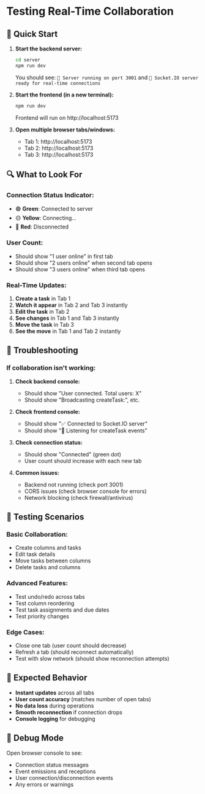 # Testing Real-Time Collaboration

## 🚀 Quick Start

1. **Start the backend server:**
   ```bash
   cd server
   npm run dev
   ```
   You should see: `🚀 Server running on port 3001` and `📡 Socket.IO server ready for real-time connections`

2. **Start the frontend (in a new terminal):**
   ```bash
   npm run dev
   ```
   Frontend will run on http://localhost:5173

3. **Open multiple browser tabs/windows:**
   - Tab 1: http://localhost:5173
   - Tab 2: http://localhost:5173
   - Tab 3: http://localhost:5173

## 🔍 What to Look For

### **Connection Status Indicator:**
- 🟢 **Green**: Connected to server
- 🟡 **Yellow**: Connecting...
- 🔴 **Red**: Disconnected

### **User Count:**
- Should show "1 user online" in first tab
- Should show "2 users online" when second tab opens
- Should show "3 users online" when third tab opens

### **Real-Time Updates:**
1. **Create a task** in Tab 1
2. **Watch it appear** in Tab 2 and Tab 3 instantly
3. **Edit the task** in Tab 2
4. **See changes** in Tab 1 and Tab 3 instantly
5. **Move the task** in Tab 3
6. **See the move** in Tab 1 and Tab 2 instantly

## 🐛 Troubleshooting

### **If collaboration isn't working:**

1. **Check backend console:**
   - Should show "User connected. Total users: X"
   - Should show "Broadcasting createTask:", etc.

2. **Check frontend console:**
   - Should show "✅ Connected to Socket.IO server"
   - Should show "📡 Listening for createTask events"

3. **Check connection status:**
   - Should show "Connected" (green dot)
   - User count should increase with each new tab

4. **Common issues:**
   - Backend not running (check port 3001)
   - CORS issues (check browser console for errors)
   - Network blocking (check firewall/antivirus)

## 📱 Testing Scenarios

### **Basic Collaboration:**
- Create columns and tasks
- Edit task details
- Move tasks between columns
- Delete tasks and columns

### **Advanced Features:**
- Test undo/redo across tabs
- Test column reordering
- Test task assignments and due dates
- Test priority changes

### **Edge Cases:**
- Close one tab (user count should decrease)
- Refresh a tab (should reconnect automatically)
- Test with slow network (should show reconnection attempts)

## 🎯 Expected Behavior

- **Instant updates** across all tabs
- **User count accuracy** (matches number of open tabs)
- **No data loss** during operations
- **Smooth reconnection** if connection drops
- **Console logging** for debugging

## 🔧 Debug Mode

Open browser console to see:
- Connection status messages
- Event emissions and receptions
- User connection/disconnection events
- Any errors or warnings
